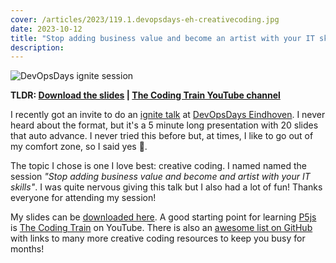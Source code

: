 ```yaml
---
cover: /articles/2023/119.1.devopsdays-eh-creativecoding.jpg
date: 2023-10-12
title: "Stop adding business value and become an artist with your IT skills"
description:
---
```


![DevOpsDays ignite session](/articles/2023/119.1.devopsdays-eh-creativecoding.jpg)

**TLDR: <a href="/articles/2023/119.become-an-artist-with-your-it-skills.pdf" target="_blank">Download the slides</a> | <a href="https://www.youtube.com/c/TheCodingTrain" target="_blank">The Coding Train YouTube channel</a>**

I recently got an invite to do an [ignite talk](https://www.ignitetalks.io/) at [DevOpsDays Eindhoven](https://devopsdays.org/events/2023-eindhoven/welcome/). I never heard about the format, but it's a 5 minute long presentation with 20 slides that auto advance. I never tried this before but, at times, I like to go out of my comfort zone, so I said yes 😬.

The topic I chose is one I love best: creative coding. I named named the session *"Stop adding business value and become and artist with your IT skills"*. 
I was quite nervous giving this talk but I also had a lot of fun! Thanks everyone for attending my session! 

My slides can be <a href="/articles/2023/119.become-an-artist-with-your-it-skills.pdf" target="_blank">downloaded here</a>. A good starting point for learning [P5js](https://p5js.org) is [The Coding Train](https://www.youtube.com/c/TheCodingTrain) on YouTube. There is also an [awesome list on GitHub](https://github.com/terkelg/awesome-creative-coding) with links to many more creative coding resources to keep you busy for months!
